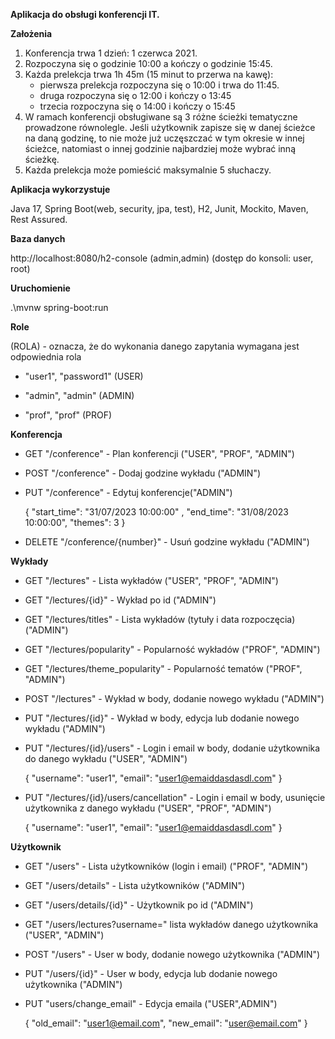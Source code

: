 **Aplikacja do obsługi konferencji IT.**

**Założenia**
1.	Konferencja trwa 1 dzień: 1 czerwca 2021. 
2.	Rozpoczyna się o godzinie 10:00 a kończy o godzinie 15:45.
3.	Każda prelekcja trwa 1h 45m (15 minut to przerwa na kawę):
	- pierwsza prelekcja rozpoczyna się o 10:00 i trwa do 11:45. 
	- druga rozpoczyna się o 12:00 i kończy o 13:45
	- trzecia rozpoczyna się o 14:00 i kończy o 15:45
4.	W ramach konferencji obsługiwane są 3 różne ścieżki tematyczne prowadzone równolegle. Jeśli użytkownik zapisze się w danej ścieżce na daną godzinę, to nie może już uczęszczać w tym okresie w innej ścieżce, natomiast o innej godzinie najbardziej może wybrać inną ścieżkę. 
5.	Każda prelekcja może pomieścić maksymalnie 5 słuchaczy. 

**Aplikacja wykorzystuje**

Java 17, Spring Boot(web, security, jpa, test), H2, Junit, Mockito, Maven, Rest Assured.  

**Baza danych**

http://localhost:8080/h2-console (admin,admin) (dostęp do konsoli: user, root)

**Uruchomienie**

.\mvnw spring-boot:run

**Role**

(ROLA) - oznacza, że do wykonania danego zapytania wymagana jest odpowiednia rola

* "user1", "password1" (USER)

* "admin", "admin" (ADMIN)

* "prof", "prof" (PROF)

**Konferencja**

* GET "/conference" - Plan konferencji ("USER", "PROF", "ADMIN")

* POST "/conference" - Dodaj godzine wykładu ("ADMIN")

* PUT "/conference" - Edytuj konferencje("ADMIN")
 
  { 
  "start_time":   "31/07/2023 10:00:00" ,
  "end_time": "31/08/2023 10:00:00",
   "themes": 3
  }

* DELETE "/conference/{number}" - Usuń godzine wykładu ("ADMIN")

**Wykłady**

* GET "/lectures" - Lista wykładów ("USER", "PROF", "ADMIN")

* GET "/lectures/{id}" - Wykład po id ("ADMIN")

* GET "/lectures/titles" - Lista wykładów (tytuły i data rozpoczęcia) ("ADMIN")

* GET "/lectures/popularity" - Popularność wykładów ("PROF", "ADMIN")

* GET "/lectures/theme_popularity" - Popularność tematów ("PROF", "ADMIN")

* POST "/lectures" - Wykład w body, dodanie nowego wykładu ("ADMIN")

* PUT "/lectures/{id}" - Wykład w body, edycja lub dodanie nowego wykładu ("ADMIN")

* PUT "/lectures/{id}/users" - Login i email w body, dodanie użytkownika do danego wykładu ("USER", "ADMIN")

  {
        "username": "user1",
        "email": "user1@emaiddasdasdl.com"
 }

* PUT "/lectures/{id}/users/cancellation" - Login i email w body, usunięcie użytkownika z danego wykładu  ("USER", "PROF", "ADMIN")

  {
"username": "user1",
"email": "user1@emaiddasdasdl.com"
  }

**Użytkownik**

* GET "/users" - Lista użytkowników (login i email) ("PROF", "ADMIN")

* GET "/users/details" - Lista użytkowników ("ADMIN")

* GET "/users/details/{id}" - Użytkownik po id ("ADMIN")

* GET "/users/lectures?username="  lista wykładów danego użytkownika ("USER", "ADMIN")

* POST "/users" - User w body, dodanie nowego użytkownika ("ADMIN")

* PUT "/users/{id}" - User w body, edycja lub dodanie nowego użytkownika ("ADMIN")

* PUT "users/change_email" - Edycja emaila ("USER",ADMIN")

  { 
"old_email": "user1@email.com",
"new_email": "user@email.com"
}